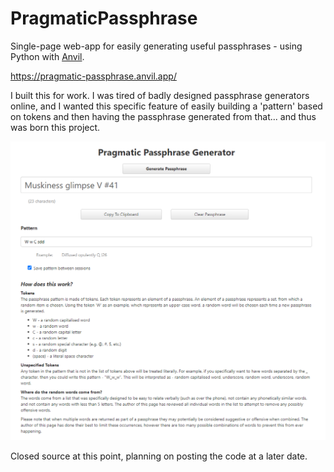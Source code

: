 # PragmaticPassphrase
Single-page web-app for easily generating useful passphrases - using Python with [Anvil](https://anvil.works/).

https://pragmatic-passphrase.anvil.app/

I built this for work. I was tired of badly designed passphrase generators online, and I wanted this specific feature of easily building a 'pattern' based on tokens and then having the passphrase generated from that... and thus was born this project.

![Pragmatic Passphrase Generator screenshot](https://github.com/james-langbein/PragmaticPassphrase/blob/main/Pragmatic%20Passphrase%20Generator.png?raw=true)

Closed source at this point, planning on posting the code at a later date.
